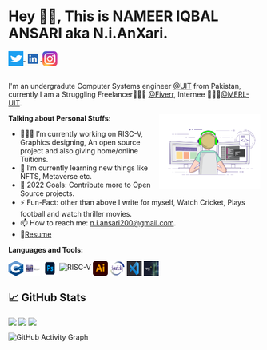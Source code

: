 # Hey 👋🏽, This is NAMEER IQBAL ANSARI aka N.i.AnXari.

<a href="https://twitter.com/Niansari7">
  <img align="center" alt="Nameer's Twitter" width="30px" height="30px" src="https://github.com/Nameer-Iqbal-Ansari/Nameer-Iqbal-Ansari/blob/main/twitter.png" />
</a>
<a href="https://www.linkedin.com/in/nameer-ansari-136944209/">
  <img align="center" alt="Nameer's linkedin" width="30px" height="30px" src="https://github.com/Nameer-Iqbal-Ansari/Nameer-Iqbal-Ansari/blob/main/li.png" />
</a>
<a href="https://www.instagram.com/n.i.ansari/">
  <img align="center" alt="Nameer's instagram" width="30px" height="30px" src="https://github.com/Nameer-Iqbal-Ansari/Nameer-Iqbal-Ansari/blob/main/insta.jpg" />
</a>
<br />
<br />

I'm an undergradute Computer Systems engineer [@UIT](https://www.uit.edu/) from Pakistan, currently I am a Struggling Freelancer👨🏽‍💻 [@Fiverr](https://www.fiverr.com/nameeransari?up_rollout=true), Internee 👨🏽‍💼[@MERL-UIT](https://github.com/merledu).

 <img width="40%" src="https://github.com/Nameer-Iqbal-Ansari/Nameer-Iqbal-Ansari/blob/main/image_processing20210908-11991-7bi2p8.gif" align="right" />
  
**Talking about Personal Stuffs:**

- 👨🏽‍💻 I’m currently working on RISC-V, Graphics designing, An open source project and also giving home/online Tuitions.
- 🌱 I’m currently learning new things like NFTS, Metaverse etc.
- 💬 2022 Goals: Contribute more to Open Source projects.
- ⚡️ Fun-Fact: other than above I write for myself, Watch Cricket, Plays football and watch thriller movies.
- 📫 How to reach me: n.i.ansari200@gmail.com.
- 📝[Resume](https://github.com/Nameer-Iqbal-Ansari/Nameer-Iqbal-Ansari/blob/main/nameer's%20resume.pdf)

**Languages and Tools:**  

<code><img align="center" width="30px" height="30px" src="https://github.com/Nameer-Iqbal-Ansari/Nameer-Iqbal-Ansari/blob/main/c%2B%2B.png"></code>
<code><img align="center" width="30px" height="30px" src="https://github.com/Nameer-Iqbal-Ansari/Nameer-Iqbal-Ansari/blob/main/multisim.jpg"></code>
<code><img align="center" width="30px" height="30px" src="https://github.com/Nameer-Iqbal-Ansari/Nameer-Iqbal-Ansari/blob/main/ps.jpg"></code>
![RISC-V](https://img.shields.io/badge/RISCV-011E41?style=flat-square&logo=RISCV&logoColor=white)
<code><img align="center" width="30px" height="30px" src="https://github.com/Nameer-Iqbal-Ansari/Nameer-Iqbal-Ansari/blob/main/si.png"></code>
<code><img align="center" width="30px" height="30px" src="https://github.com/Nameer-Iqbal-Ansari/Nameer-Iqbal-Ansari/blob/main/systemv.jpg"></code>
<code><img align="center" width="30px" height="30px" src="https://github.com/Nameer-Iqbal-Ansari/Nameer-Iqbal-Ansari/blob/main/vs.jpg"></code>
<code><img align="center" width="30px" height="30px" src="https://github.com/Nameer-Iqbal-Ansari/Nameer-Iqbal-Ansari/blob/main/xilinx.png"></code>

## &#x1f4c8; GitHub Stats

<img align="center" src="https://github-readme-stats.vercel.app/api?username=Nameer-Iqbal-Ansari&count_public=true&&count_private=true&show_icons=true&theme=radical&&include_all_commits=true" width=60% />

<img align="center" src="https://github-readme-stats.vercel.app/api/top-langs/?username=Nameer-Iqbal-Ansari&count_private=true&theme=radical" width="40%">
<img align="center" src="https://github-readme-streak-stats.herokuapp.com/?user=Nameer-Iqbal-Ansari&theme=radical"  width=60% />

![GitHub Activity Graph](https://activity-graph.herokuapp.com/graph?username=Nameer-Iqbal-Ansari&bg_color=000000&color=4fff67&line=4fff67&point=ffffff&area=true&hide_border=true)  

